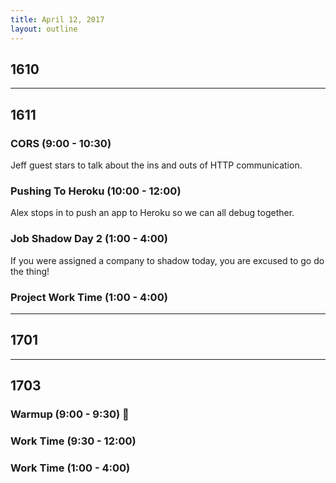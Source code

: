 ```yaml
---
title: April 12, 2017
layout: outline
---
```


## 1610

-----------------------------------------------

## 1611

### CORS (9:00 - 10:30)  
Jeff guest stars to talk about the ins and outs of HTTP communication.

### Pushing To Heroku (10:00 - 12:00)
Alex stops in to push an app to Heroku so we can all debug together.  

### Job Shadow Day 2 (1:00 - 4:00)
If you were assigned a company to shadow today, you are excused to go do the thing!

### Project Work Time (1:00 - 4:00)

-----------------------------------------------

## 1701

-----------------------------------------------

## 1703

### Warmup (9:00 - 9:30) :muscle:

### Work Time (9:30 - 12:00)

### Work Time (1:00 - 4:00)
